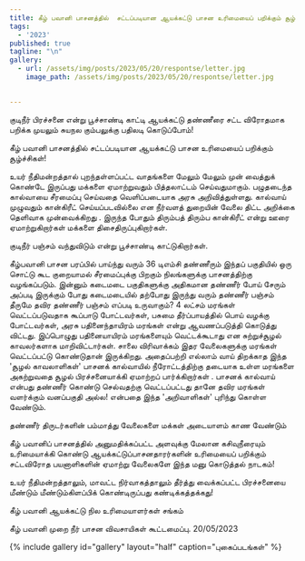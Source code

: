 ```yaml
---
title: கீழ் பவானி பாசனத்தில்  சட்டப்படியான ஆயக்கட்டு பாசன உரிமையைப் பறிக்கும் சூழ்ச்சிகள்!
tags:
  - '2023'
published: true
tagline: "\n"
gallery:
  - url: /assets/img/posts/2023/05/20/respontse/letter.jpg
    image_path: /assets/img/posts/2023/05/20/respontse/letter.jpg
  

---
```

குடிநீர் பிரச்சனை என்று பூச்சாண்டி காட்டி ஆயக்கட்டு தண்ணீரை சட்ட விரோதமாக பறிக்க முயலும் சுயநல கும்பலுக்கு பதிலடி கொடுப்போம்!

கீழ் பவானி பாசனத்தில்  சட்டப்படியான ஆயக்கட்டு பாசன உரிமையைப் பறிக்கும் சூழ்ச்சிகள்!

உயர் நீதிமன்றத்தால் புறந்தள்ளப்பட்ட வாதங்களை மேலும் மேலும் முன் வைத்துக் கொண்டே இருப்பது மக்களை ஏமாற்றுவதும் பித்தலாட்டம் செய்வதுமாகும்.
    பழுதடைந்த கால்வாயை சீரமைப்பு செய்வதை வெளிப்படையாக அரசு அறிவித்துள்ளது.
 கால்வாய் முழுவதும் கான்கிரீட் செய்யப்படவில்லை என நீர்வளத் துறையின் வேலை திட்ட அறிக்கை தெளிவாக முன்வைக்கிறது .
இருந்த போதும் திரும்பத் திரும்ப கான்கிரீட் என்று ஊரை ஏமாற்றுகிறார்கள்
மக்களை திசைதிருப்புகிறார்கள்.

குடிநீர் பஞ்சம் வந்துவிடும் என்று பூச்சாண்டி காட்டுகிறார்கள்.

கீழ்பவானி பாசன பரப்பில் பாய்ந்து வரும் 36 டிஎம்சி தண்ணீரும் இந்தப் பகுதியில் ஒரு சொட்டு கூட குறையாமல் சீரமைப்புக்கு பிறகும் நிலங்களுக்கு பாசனத்திற்கு வழங்கப்படும்.
 இன்னும் கடைமடை பகுதிகளுக்கு அதிகமான தண்ணீர் போய் சேரும் அப்படி இருக்கும் போது கடைமடையில் தற்போது இருந்து வரும் தண்ணீர் பஞ்சம் தீருமே தவிர தண்ணீர் பஞ்சம் எப்படி உருவாகும்?
     4 லட்சம் மரங்கள் வெட்டப்படுவதாக கூப்பாடு போட்டவர்கள்,
 பசுமை தீர்ப்பாயத்தில் பொய் வழக்கு போட்டவர்கள்,
 அரசு பதினைந்தாயிரம் மரங்கள் என்று ஆவணப்படுத்தி கொடுத்து விட்டது.
இப்பொழுது பதினையாயிரம் மரங்களையும் வெட்டக்கூடாது என சுற்றுச்சூழல் காவலர்களாக மாறிவிட்டார்கள்.
 சாலை விரிவாக்கம் இதர வேலைகளுக்கு மரங்கள் வெட்டப்பட்டு கொண்டுதான் இருக்கிறது.
 அதைப்பற்றி எல்லாம் வாய் திறக்காத இந்த 'சூழல் காவலாளிகள்' பாசனக் கால்வாயில் நீரோட்டத்திற்கு தடையாக உள்ள மரங்களை அகற்றுவதை சூழல் பிரச்சனையாக்கி ஏமாற்றப்
 பார்க்கிறார்கள் .
பாசனக் கால்வாய் என்பது தண்ணீர் கொண்டு செல்வதற்கு வெட்டப்பட்டது தானே தவிர 
மரங்கள் வளர்க்கும் வனப்பகுதி அல்ல!
 என்பதை இந்த 'அறிவாளிகள்' புரிந்து கொள்ள வேண்டும்.
  

 தண்ணீர் திருடர்களின் பம்மாத்து வேலைகளை மக்கள் அடையாளம் காண வேண்டும்

கீழ் பவானிப் பாசனத்தில் அனுமதிக்கப்பட்ட அளவுக்கு மேலான கசிவுநீரையும் உரிமையாக்கி கொண்டு ஆயக்கட்டுப்பாசனதாரர்களின் உரிமையைப் பறிக்கும் சட்டவிரோத பயனாளிகளின் ஏமாற்று வேலைகளே இந்த மனு கொடுத்தல் நாடகம்!

 உயர் நீதிமன்றத்தாலும்,
 மாவட்ட நிர்வாகத்தாலும் தீர்த்து வைக்கப்பட்ட பிரச்சனையை மீண்டும் மீண்டும்கிளப்பிக் கொண்டிருப்பது கண்டிக்கத்தக்கது!

கீழ் பவானி ஆயக்கட்டு நில உரிமையாளர்கள் சங்கம்

கீழ் பவானி முறை நீர் பாசன விவசாயிகள் கூட்டமைப்பு.
20/05/2023

 {% include gallery id="gallery" layout="half" caption="புகைப்படங்கள்" %}